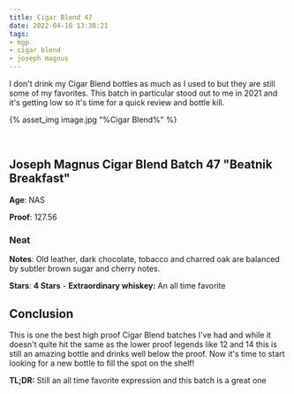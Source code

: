 ```yaml
---
title: Cigar Blend 47
date: 2022-04-16 13:38:21
tags:
- mgp
- cigar blend
- joseph magnus
---
```


I don't drink my Cigar Blend bottles as much as I used to but they are still some of my favorites. This batch in particular stood out to me in 2021 and it's getting low so it's time for a quick review and bottle kill.

{% asset_img image.jpg "%Cigar Blend%" %}

&nbsp;

## Joseph Magnus Cigar Blend Batch 47 "Beatnik Breakfast"

**Age**: NAS

**Proof**: 127.56

### Neat

**Notes**: Old leather, dark chocolate, tobacco and charred oak are balanced by subtler brown sugar and cherry notes.

**Stars**: **4 Stars** - **Extraordinary whiskey:** An all time favorite

## Conclusion

This is one the best high proof Cigar Blend batches I've had and while it doesn't quite hit the same as the lower proof legends like 12 and 14 this is still an amazing bottle and drinks well below the proof. Now it's time to start looking for a new bottle to fill the spot on the shelf!


**TL;DR:** Still an all time favorite expression and this batch is a great one

